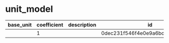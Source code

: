 # unit_model
|base_unit|coefficient|description|id|is_error|name|
|--|--|--|--|--|--|
||1||0dec231f546f4e0e9a6bd6c7ec73b29e|True|грамм|